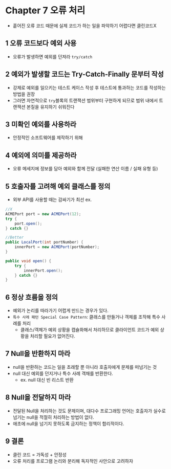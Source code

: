 # Chapter 7 오류 처리
- 흩어진 오류 코드 때문에 실제 코드가 하는 일을 파악하기 어렵다면 클린코드X
## 1 오류 코드보다 예외 사용
- 오류가 발생하면 예외를 던져라 `try/catch`

## 2 예외가 발생할 코드는 Try-Catch-Finally 문부터 작성
- 강제로 예외를 일으키는 테스트 케이스 작성 후 테스트에 통과하는 코드를 작성하는 방법을 권장
- 그러면 자연적으로 `try`블록의 트랜잭션 범위부터 구현하게 되므로 범위 내에서 트랜잭션 본질을 유지하기 쉬워진다

## 3 미확인 예외를 사용하라
- 안정적인 소프트웨어를 제작하기 위해

## 4 예외에 의미를 제공하라
- 오류 메세지에 정보를 담아 예외와 함께 전달 (실패한 연산 이름 / 실패 유형 등)

## 5 호출자를 고려해 예외 클래스를 정의
- 외부 API를 사용할 때는 감싸기가 최선
ex.
```java
//X
ACMEPort port = new ACMEPort(12);
try {
    port.open();
} catch {}

//Better
public LocalPort(int portNumber) {
    innerPort = new ACMEPort(portNumber);
}

public void open() {
    try {
        innerPort.open();
    } catch {}
}
```

## 6 정상 흐름을 정의
- 예외가 논리를 따라가기 어렵게 만드는 경우가 있다.
- `특수 사례 패턴 Special Case Pattern`: 클래스를 만들거나 객체를 조작해 특수 사례를 처리
    - 클래스/객체가 예외 상황을 캡슐화해서 처리하므로 클라이언트 코드가 예외 상황을 처리할 필요가 없어진다.

## 7 Null을 반환하지 마라
- null을 반환하는 코드는 일을 초래할 뿐 아니라 호출자에게 문제를 떠넘기는 것
- null 대신 예외를 던지거나 특수 사례 객채를 반환한다.
    - ex. null 대신 빈 리스트 반환

## 8 Null을 전달하지 마라
- 전달된 Null을 처리하는 것도 문제이며, 대다수 프로그래밍 언어는 호출자가 실수로 넘기는 null을 적절히 처리하는 방법이 없다.
- 애초에 null을 넘기지 못하도록 금지하는 정책이 합리적이다.

## 9 결론
- 클린 코드 = 가독성 + 안정성
- 오류 처리를 프로그램 논리와 분리해 독자적인 사안으로 고려하자
